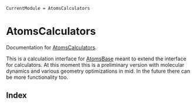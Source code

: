 ```@meta
CurrentModule = AtomsCalculators
```

# AtomsCalculators

Documentation for [AtomsCalculators](https://github.com/JuliaMolSim/AtomsCalculators.jl).

This is a calculation interface for [AtomsBase](https://github.com/JuliaMolSim/AtomsBase.jl) meant to extend the interface for calculators.
At this moment this is a preliminary version with molecular dynamics and various geometry optimizations
in mid. In the future there can be more functionality too.


## Index

```@index
```
